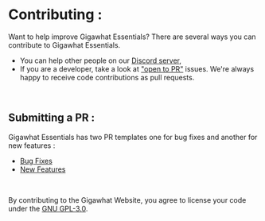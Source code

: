 # Contributing :

Want to help improve Gigawhat Essentials? There are several ways you can contribute to Gigawhat Essentials.

   - You can help other people on our <a href="https://discord.gg/rMq7GujUZJ">Discord server</a>,
   - If you are a developer, take a look at <a href="https://github.com/Gigawhat-net/Gigawhat-Essentials/labels/open%20to%20PR">"open to PR"</a> issues. We're always happy to receive code contributions as pull requests.

<br>

## Submitting a PR :
Gigawhat Essentials has two PR templates one for bug fixes and another for new features :

   - <a href="https://github.com/Gigawhat-net/Gigawhat-Essentials/blob/dev/.github/PULL_REQUEST_TEMPLATE/bug-fix.md">Bug Fixes</a>
   - <a href="https://github.com/Gigawhat-net/Gigawhat-Essentials/blob/dev/.github/PULL_REQUEST_TEMPLATE/new-feature.md">New Features</a>

<br>

By contributing to the Gigawhat Website, you agree to license your code under the <a href="https://github.com/Gigawhat-net/Gigawhat-Essentials/blob/dev/LICENSE">GNU GPL-3.0</a>.
